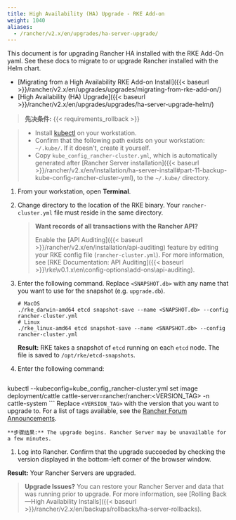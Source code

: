 ```yaml
---
title: High Availability (HA) Upgrade - RKE Add-on
weight: 1040
aliases:
  - /rancher/v2.x/en/upgrades/ha-server-upgrade/
---
```


This document is for upgrading Rancher HA installed with the RKE Add-On yaml. See these docs to migrate to or upgrade Rancher installed with the Helm chart.

* [Migrating from a High Availability RKE Add-on Install]({{< baseurl >}}/rancher/v2.x/en/upgrades/upgrades/migrating-from-rke-add-on/)
* [High Availability (HA) Upgrade]({{< baseurl >}}/rancher/v2.x/en/upgrades/upgrades/ha-server-upgrade-helm/)

>**先决条件:**
{{< requirements_rollback >}}

>- Install [kubectl](https://kubernetes.io/docs/tasks/tools/install-kubectl/) on your workstation.
>- Confirm that the following path exists on your workstation: `~/.kube/`. If it doesn't, create it yourself.
>- Copy `kube_config_rancher-cluster.yml`, which is automatically generated after [Rancher Server installation]({{< baseurl >}}/rancher/v2.x/en/installation/ha-server-install#part-11-backup-kube-config-rancher-cluster-yml), to the `~/.kube/` directory.

1. From your workstation, open **Terminal**.

1. Change directory to the location of the RKE binary. Your `rancher-cluster.yml` file must reside in the same directory.

    >**Want records of all transactions with the Rancher API?** 
    >
    >Enable the [API Auditing]({{< baseurl >}}/rancher/v2.x/en/installation/api-auditing) feature by editing your RKE config file (`rancher-cluster.yml`). For more information, see [RKE Documentation: API Auditing]({{< baseurl >}}\rke\v0.1.x\en\config-options\add-ons\api-auditing).

1. <a id="snapshot"></a> Enter the following command. Replace `<SNAPSHOT.db>` with any name that you want to use for the snapshot (e.g. `upgrade.db`).

    ```
	# MacOS
	./rke_darwin-amd64 etcd snapshot-save --name <SNAPSHOT.db> --config rancher-cluster.yml
	# Linux
    ./rke_linux-amd64 etcd snapshot-save --name <SNAPSHOT.db> --config rancher-cluster.yml
    ```

    **Result:** RKE takes a snapshot of `etcd` running on each `etcd` node. The file is saved to `/opt/rke/etcd-snapshots`.

1. Enter the following command:

    ```
kubectl --kubeconfig=kube_config_rancher-cluster.yml set image deployment/cattle cattle-server=rancher/rancher:<VERSION_TAG> -n cattle-system
    ```
    Replace `<VERSION_TAG>` with the version that you want to upgrade to. For a list of tags available, see the [Rancher Forum Announcements](https://forums.rancher.com/c/announcements).

    **步骤结果:** The upgrade begins. Rancher Server may be unavailable for a few minutes.

1. Log into Rancher. Confirm that the upgrade succeeded by checking the version displayed in the bottom-left corner of the browser window.

**Result:** Your Rancher Servers are upgraded.

>**Upgrade Issues?** You can restore your Rancher Server and data that was running prior to upgrade. For more information, see [Rolling Back—High Availability Installs]({{< baseurl >}}/rancher/v2.x/en/backups/rollbacks/ha-server-rollbacks).
